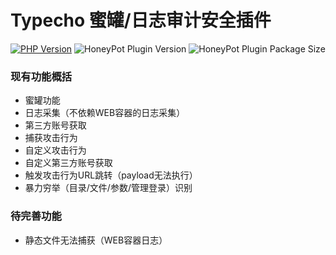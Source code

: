 # Typecho 蜜罐/日志审计安全插件

[![PHP Version](https://img.shields.io/badge/php-%3E%3D5.6-8892BF.svg)](http://www.php.net/)
![HoneyPot Plugin Version](https://img.shields.io/badge/HoneyPot%20Version-v1.0-red.svg)
![HoneyPot Plugin Package Size](https://img.shields.io/badge/Compressed%20Package%20Size-92KB-blue.svg)

### 现有功能概括
- 蜜罐功能
- 日志采集（不依赖WEB容器的日志采集）
- 第三方账号获取
- 捕获攻击行为
- 自定义攻击行为
- 自定义第三方账号获取
- 触发攻击行为URL跳转（payload无法执行）
- 暴力穷举（目录/文件/参数/管理登录）识别

### 待完善功能
- 静态文件无法捕获（WEB容器日志）
